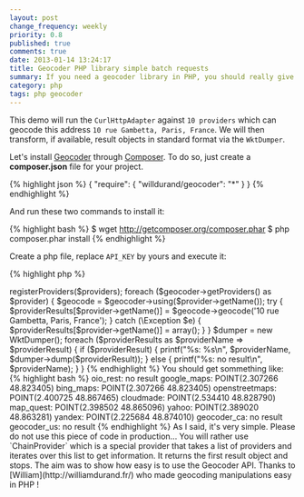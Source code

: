 ```yaml
---
layout: post
change_frequency: weekly
priority: 0.8
published: true
comments: true
date: 2013-01-14 13:24:17
title: Geocoder PHP library simple batch requests
summary: If you need a geocoder library in PHP, you should really give a try to William Durand's library - The almost missing Geocoder PHP 5.3 library ! It's a quick post which will show you how to run a query againts a list of given providers.
category: php
tags: php geocoder
---
```


This demo will run the `CurlHttpAdapter` against `10 providers` which can geocode this address `10 rue Gambetta, Paris, France`. We will then transform, if available, result objects in standard format via the `WktDumper`.

Let's install [Geocoder](http://geocoder-php.org/) through [Composer](http://getcomposer.org/). To do so, just create a **composer.json** file for your project.

{% highlight json %}
{
    "require": {
        "willdurand/geocoder": "*"
    }
}
{% endhighlight %}

And run these two commands to install it:

{% highlight bash %}
$ wget http://getcomposer.org/composer.phar
$ php composer.phar install
{% endhighlight %}

Create a php file, replace `API_KEY` by yours and execute it:

{% highlight php %}
<?php

namespace toin0u;

require 'vendor/autoload.php';

use Geocoder\Geocoder;
use Geocoder\HttpAdapter\CurlHttpAdapter;
use Geocoder\Provider\OIORestProvider;
use Geocoder\Provider\GoogleMapsProvider;
use Geocoder\Provider\BingMapsProvider;
use Geocoder\Provider\OpenStreetMapsProvider;
use Geocoder\Provider\CloudMadeProvider;
use Geocoder\Provider\MapQuestProvider;
use Geocoder\Provider\YahooProvider;
use Geocoder\Provider\YandexProvider;
use Geocoder\Provider\GeocoderCaProvider;
use Geocoder\Provider\GeocoderUsProvider;
use Geocoder\Dumper\WktDumper;

$geocoder = new Geocoder();
$adapter = new CurlHttpAdapter();

$providers = array(
    new OIORestProvider($adapter),
    new GoogleMapsProvider($adapter),
    new BingMapsProvider($adapter, 'API_KEY'),
    new OpenStreetMapsProvider($adapter),
    new CloudMadeProvider($adapter, 'API_KEY'),
    new MapQuestProvider($adapter),
    new YahooProvider($adapter, 'API_KEY'),
    new YandexProvider($adapter),
    new GeocoderCaProvider($adapter),
    new GeocoderUsProvider($adapter),
);

$geocoder->registerProviders($providers);
foreach ($geocoder->getProviders() as $provider) {
    $geocode = $geocoder->using($provider->getName());
    try {
        $providerResults[$provider->getName()] = $geocode->geocode('10 rue Gambetta, Paris, France');
    } catch (\Exception $e) {
        $providerResults[$provider->getName()] = array();
    }
}

$dumper = new WktDumper();
foreach ($providerResults as $providerName => $providerResult) {
    if ($providerResult) {
        printf("%s: %s\n", $providerName, $dumper->dump($providerResult));
    } else {
        printf("%s: no result\n", $providerName);
    }
}
{% endhighlight %}

You should get sommething like:

{% highlight bash %}
oio_rest: no result
google_maps: POINT(2.307266 48.823405)
bing_maps: POINT(2.307266 48.823405)
openstreetmaps: POINT(2.400725 48.867465)
cloudmade: POINT(2.534410 48.828790)
map_quest: POINT(2.398502 48.865096)
yahoo: POINT(2.389020 48.863281)
yandex: POINT(2.225684 48.874010)
geocoder_ca: no result
geocoder_us: no result
{% endhighlight %}

As I said, it's very simple.

Please do not use this piece of code in production... You will rather use `ChainProvider` which is a special provider that takes a list of providers and iterates over this list to get information. It returns the first result object and stops.

The aim was to show how easy is to use the Geocoder API. Thanks to [William](http://williamdurand.fr/) who made geocoding manipulations easy in PHP !